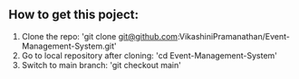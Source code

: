

## How to get this poject: 

1. Clone the repo:
'git clone git@github.com:VikashiniPramanathan/Event-Management-System.git'
2. Go to local repository after cloning:
'cd Event-Management-System'
3. Switch to main branch:
'git checkout main'


